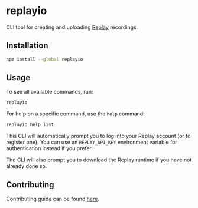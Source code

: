# replayio

CLI tool for creating and uploading [Replay](https://replay.io) recordings.

## Installation

```bash
npm install --global replayio
```

## Usage

To see all available commands, run:

```bash
replayio
```

For help on a specific command, use the `help` command:

```bash
replayio help list
```

This CLI will automatically prompt you to log into your Replay account (or to register one). You can use an `REPLAY_API_KEY` environment variable for authentication instead if you prefer.

The CLI will also prompt you to download the Replay runtime if you have not already done so.

## Contributing

Contributing guide can be found [here](contributing.md).
